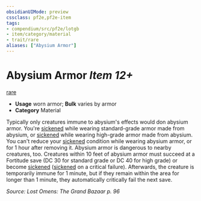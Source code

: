 ```yaml
---
obsidianUIMode: preview
cssclass: pf2e,pf2e-item
tags:
- compendium/src/pf2e/lotgb
- item/category/material
- trait/rare
aliases: ["Abysium Armor"]
---
```

# Abysium Armor *Item 12+*  
[rare](rules/traits/rare.md "Rare Rarity Trait")  

- **Usage** worn armor; **Bulk** varies by armor
- **Category** Material

Typically only creatures immune to abysium's effects would don abysium armor. You're [sickened](rules/conditions.md#Sickened) while wearing standard-grade armor made from abysium, or [sickened](rules/conditions.md#Sickened) while wearing high-grade armor made from abysium. You can't reduce your [sickened](rules/conditions.md#Sickened) condition while wearing abysium armor, or for 1 hour after removing it. Abysium armor is dangerous to nearby creatures, too. Creatures within 10 feet of abysium armor must succeed at a Fortitude save (DC 30 for standard grade or DC 40 for high grade) or become [sickened](rules/conditions.md#Sickened) ([sickened](rules/conditions.md#Sickened) on a critical failure). Afterwards, the creature is temporarily immune for 1 minute, but if they remain within the area for longer than 1 minute, they automatically critically fail the next save.

*Source: Lost Omens: The Grand Bazaar p. 96*
